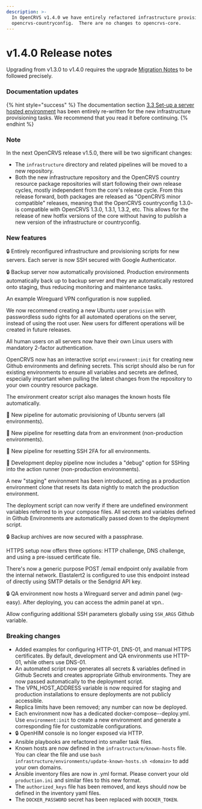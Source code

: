 ```yaml
---
description: >-
  In OpenCRVS v1.4.0 we have entirely refactored infrastructure provisioning in
  opencrvs-countryconfig.  There are no changes to opencrvs-core.
---
```


# v1.4.0 Release notes

Upgrading from v1.3.0 to v1.4.0 requires the upgrade [Migration Notes](broken-reference) to be followed precisely.

### Documentation updates

{% hint style="success" %}
The documentation section [3.3 Set-up a server hosted environment](../../setup/3.-installation/3.3-set-up-a-server-hosted-environment/) has been entirely re-written for the new infrastructure provisioning tasks.  We recommend that you read it before continuing.
{% endhint %}

### Note

In the next OpenCRVS release v1.5.0, there will be two significant changes:

* The `infrastructure` directory and related pipelines will be moved to a new repository.
* Both the new infrastructure repository and the OpenCRVS country resource package repositories will start following their own release cycles, mostly independent from the core's release cycle. From this release forward, both packages are released as "OpenCRVS minor compatible" releases, meaning that the OpenCRVS countryconfig 1.3.0- is compatible with OpenCRVS 1.3.0, 1.3.1, 1.3.2, etc. This allows for the release of new hotfix versions of the core without having to publish a new version of the infrastructure or countryconfig.

### New features

🔒 Entirely reconfigured infrastructure and provisioning scripts for new servers. Each server is now SSH secured with Google Authenticator.

🔒 Backup server now automatically provisioned. Production environments automatically back up to backup server and they are automatically restored onto staging, thus reducing monitoring and maintenance tasks.

An example Wireguard VPN configuration is now supplied.

We now recommend creating a new Ubuntu user `provision` with passwordless sudo rights for all automated operations on the server, instead of using the root user. New users for different operations will be created in future releases.

All human users on all servers now have their own Linux users with mandatory 2-factor authentication.

OpenCRVS now has an interactive script `environment:init` for creating new Github environments and defining secrets. This script should also be run for existing environments to ensure all variables and secrets are defined, especially important when pulling the latest changes from the repository to your own country resource package.

The environment creator script also manages the known hosts file automatically.

🚰 New pipeline for automatic provisioning of Ubuntu servers (all environments).

🚰 New pipeline for resetting data from an environment (non-production environments).

🚰 New pipeline for resetting SSH 2FA for all environments.

🚰 Development deploy pipeline now includes a "debug" option for SSHing into the action runner (non-production environments).

A new "staging" environment has been introduced, acting as a production environment clone that resets its data nightly to match the production environment.

The deployment script can now verify if there are undefined environment variables referred to in your compose files. All secrets and variables defined in Github Environments are automatically passed down to the deployment script.

🔒 Backup archives are now secured with a passphrase.

HTTPS setup now offers three options: HTTP challenge, DNS challenge, and using a pre-issued certificate file.

There's now a generic purpose POST /email endpoint only available from the internal network. Elastalert2 is configured to use this endpoint instead of directly using SMTP details or the Sendgrid API key.

🔒 QA environment now hosts a Wireguard server and admin panel (wg-easy). After deploying, you can access the admin panel at vpn..

Allow configuring additional SSH parameters globally using `SSH_ARGS` Github variable.

### Breaking changes

* Added examples for configuring HTTP-01, DNS-01, and manual HTTPS certificates. By default, development and QA environments use HTTP-01, while others use DNS-01.
* An automated script now generates all secrets & variables defined in Github Secrets and creates appropriate Github environments.  They are now passed automatically to the deployment script.
* The VPN\_HOST\_ADDRESS variable is now required for staging and production installations to ensure deployments are not publicly accessible.
* Replica limits have been removed; any number can now be deployed.
* Each environment now has a dedicated docker-compose--deploy.yml. Use `environment:init` to create a new environment and generate a corresponding file for customizable configurations.
* 🔒 OpenHIM console is no longer exposed via HTTP.
* Ansible playbooks are refactored into smaller task files.&#x20;
* Known hosts are now defined in the `infrastructure/known-hosts` file. You can clear the file and use `bash infrastructure/environments/update-known-hosts.sh <domain>` to add your own domains.
* Ansible inventory files are now in .yml format. Please convert your old `production.ini` and similar files to this new format.
* The `authorized_keys` file has been removed, and keys should now be defined in the inventory yaml files.
* The `DOCKER_PASSWORD` secret has been replaced with `DOCKER_TOKEN`.

